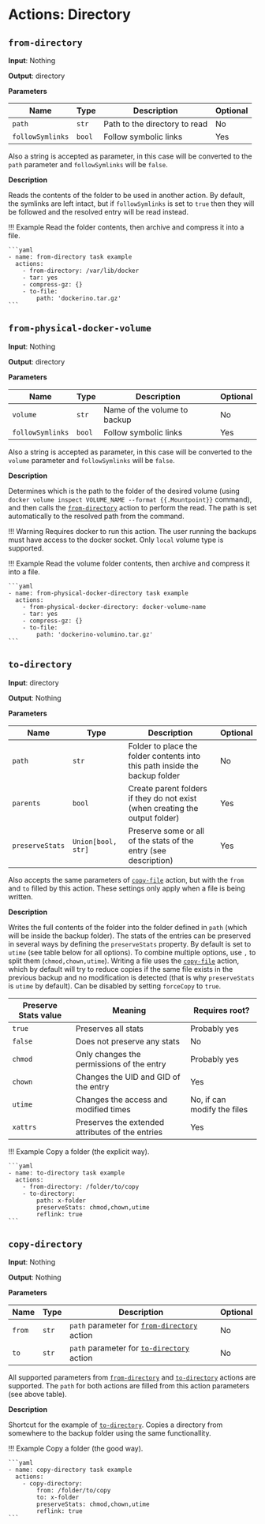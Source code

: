 # Actions: Directory

## `from-directory`

**Input**: Nothing

**Output**: directory

**Parameters**

| Name | Type | Description | Optional |
|------|------|-------------|----------|
| `path` | `str` | Path to the directory to read | No |
| `followSymlinks` | `bool` | Follow symbolic links | Yes |

Also a string is accepted as parameter, in this case will be converted to the `path` parameter and `followSymlinks` will be `false`.

**Description**

Reads the contents of the folder to be used in another action. By default, the symlinks are left intact, but if `followSymlinks` is set to `true` then they will be followed and the resolved entry will be read instead.

!!! Example
    Read the folder contents, then archive and compress it into a file.

    ```yaml
    - name: from-directory task example
      actions:
        - from-directory: /var/lib/docker
        - tar: yes
        - compress-gz: {}
        - to-file:
            path: 'dockerino.tar.gz'
    ```


## `from-physical-docker-volume`

**Input**: Nothing

**Output**: directory

**Parameters**

| Name | Type | Description | Optional |
|------|------|-------------|----------|
| `volume` | `str` | Name of the volume to backup | No |
| `followSymlinks` | `bool` | Follow symbolic links | Yes |

Also a string is accepted as parameter, in this case will be converted to the `volume` parameter and `followSymlinks` will be `false`.

**Description**

Determines which is the path to the folder of the desired volume (using `docker volume inspect VOLUME_NAME --format {{.Mountpoint}}` command), and then calls the [`from-directory`](#from-directory) action to perform the read. The path is set automatically to the resolved path from the command.

!!! Warning
    Requires docker to run this action. The user running the backups must have access to the docker socket. Only `local` volume type is supported.

!!! Example
    Read the volume folder contents, then archive and compress it into a file.

    ```yaml
    - name: from-physical-docker-directory task example
      actions:
        - from-physical-docker-directory: docker-volume-name
        - tar: yes
        - compress-gz: {}
        - to-file:
            path: 'dockerino-volumino.tar.gz'
    ```


## `to-directory`

**Input**: directory

**Output**: Nothing

**Parameters**

| Name | Type | Description | Optional |
|------|------|-------------|----------|
| `path` | `str` | Folder to place the folder contents into this path inside the backup folder | No |
| `parents` | `bool` | Create parent folders if they do not exist (when creating the output folder) | Yes |
| `preserveStats` | `Union[bool, str]` | Preserve some or all of the stats of the entry (see description) | Yes |

Also accepts the same parameters of [`copy-file`](../file#copy-file) action, but with the `from` and `to` filled by this action. These settings only apply when a file is being written.

**Description**

Writes the full contents of the folder into the folder defined in `path` (which will be inside the backup folder). The stats of the entries can be preserved in several ways by defining the `preserveStats` property. By default is set to `utime` (see table below for all options). To combine multiple options, use `,` to split them (`chmod,chown,utime`). Writing a file uses the [`copy-file`](../file#copy-file) action, which by default will try to reduce copies if the same file exists in the previous backup and no modification is detected (that is why `preserveStats` is `utime` by default). Can be disabled by setting `forceCopy` to `true`.

| Preserve Stats value | Meaning | Requires root? |
|----------------------|---------|----------------|
| `true` | Preserves all stats | Probably yes |
| `false` | Does not preserve any stats | No |
| `chmod` | Only changes the permissions of the entry | Probably yes |
| `chown` | Changes the UID and GID of the entry | Yes |
| `utime` | Changes the access and modified times | No, if can modify the files |
| `xattrs` | Preserves the extended attributes of the entries | Yes |

!!! Example
    Copy a folder (the explicit way).

    ```yaml
    - name: to-directory task example
      actions:
        - from-directory: /folder/to/copy
        - to-directory:
            path: x-folder
            preserveStats: chmod,chown,utime
            reflink: true
    ```

## `copy-directory`

**Input**: Nothing

**Output**: Nothing

**Parameters**

| Name | Type | Description | Optional |
|------|------|-------------|----------|
| `from` | `str` | `path` parameter for [`from-directory`](#from-directory) action | No |
| `to` | `str` | `path` parameter for [`to-directory`](#from-directory) action | No |

All supported parameters from [`from-directory`](#from-directory) and [`to-directory`](#from-directory) actions are supported. The `path` for both actions are filled from this action parameters (see above table).

**Description**

Shortcut for the example of [`to-directory`](#from-directory). Copies a directory from somewhere to the backup folder using the same functionallity.

!!! Example
    Copy a folder (the good way).

    ```yaml
    - name: copy-directory task example
      actions:
        - copy-directory:
            from: /folder/to/copy
            to: x-folder
            preserveStats: chmod,chown,utime
            reflink: true
    ```
